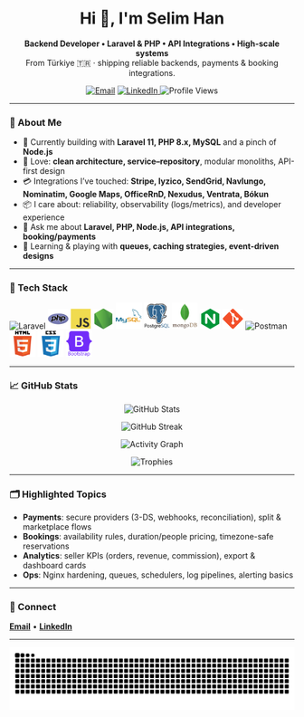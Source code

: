<!-- Title & Intro -->
<h1 align="center">Hi 👋, I'm Selim Han</h1>
<p align="center">
  <b>Backend Developer • Laravel & PHP • API Integrations • High-scale systems</b><br/>
  From Türkiye 🇹🇷 · shipping reliable backends, payments & booking integrations.
</p>

<p align="center">
  <a href="mailto:selimhanyldrm@gmail.com"><img alt="Email" src="https://img.shields.io/badge/Email-selimhanyldrm@gmail.com-470043?style=flat&logo=gmail"></a>
 <a href="https://www.linkedin.com/in/selimhan-yildirim-7352b7239/" target="_blank">
  <img alt="LinkedIn" src="https://img.shields.io/badge/LinkedIn-@selimhanyldrm-0A66C2?style=flat&logo=linkedin&logoColor=white">
</a>
  <img src="https://komarev.com/ghpvc/?username=selimhanyldrm&color=0E06B4" alt="Profile Views" />
</p>

---

### 🚀 About Me
- 🔭 Currently building with **Laravel 11, PHP 8.x, MySQL** and a pinch of **Node.js**
- 🧩 Love: **clean architecture, service–repository**, modular monoliths, API-first design
- 💳 Integrations I’ve touched: **Stripe, Iyzico, SendGrid, Navlungo, Nominatim, Google Maps, OfficeRnD, Nexudus, Ventrata, Bókun**
- 📦 I care about: reliability, observability (logs/metrics), and developer experience
- 💬 Ask me about **Laravel, PHP, Node.js, API integrations, booking/payments**
- 🌱 Learning & playing with **queues, caching strategies, event-driven designs**

---

### 🧰 Tech Stack
<p align="left">
  <!-- Core -->
  <img src="https://laravel.com/img/logomark.min.svg" alt="Laravel" width="36" height="36"/>
  <img src="https://raw.githubusercontent.com/devicons/devicon/master/icons/php/php-original.svg" alt="PHP" width="36" height="36"/>
  <img src="https://raw.githubusercontent.com/devicons/devicon/master/icons/javascript/javascript-original.svg" alt="JS" width="36" height="36"/>
  <img src="https://raw.githubusercontent.com/devicons/devicon/master/icons/nodejs/nodejs-original.svg" alt="Node.js" width="36" height="36"/>
  <!-- DB -->
  <img src="https://raw.githubusercontent.com/devicons/devicon/master/icons/mysql/mysql-original-wordmark.svg" alt="MySQL" width="46" height="46"/>
  <img src="https://raw.githubusercontent.com/devicons/devicon/master/icons/postgresql/postgresql-original-wordmark.svg" alt="PostgreSQL" width="46" height="46"/>
  <img src="https://raw.githubusercontent.com/devicons/devicon/master/icons/mongodb/mongodb-original-wordmark.svg" alt="MongoDB" width="46" height="46"/>
  <!-- Infra -->
  <img src="https://raw.githubusercontent.com/devicons/devicon/master/icons/nginx/nginx-original.svg" alt="Nginx" width="36" height="36"/>
  <img src="https://raw.githubusercontent.com/devicons/devicon/master/icons/git/git-original.svg" alt="Git" width="36" height="36"/>
  <img src="https://www.vectorlogo.zone/logos/getpostman/getpostman-icon.svg" alt="Postman" width="36" height="36"/>
  <!-- Web -->
  <img src="https://raw.githubusercontent.com/devicons/devicon/master/icons/html5/html5-original-wordmark.svg" alt="HTML5" width="46" height="46"/>
  <img src="https://raw.githubusercontent.com/devicons/devicon/master/icons/css3/css3-original-wordmark.svg" alt="CSS3" width="46" height="46"/>
  <img src="https://raw.githubusercontent.com/devicons/devicon/master/icons/bootstrap/bootstrap-plain-wordmark.svg" alt="Bootstrap" width="46" height="46"/>
</p>

---

### 📈 GitHub Stats
<p align="center">
  <img src="https://github-readme-stats.vercel.app/api?username=selimhanyldrm&show_icons=true&theme=radical&count_private=true" alt="GitHub Stats" />
</p>
<p align="center">
  <img src="https://streak-stats.demolab.com?user=selimhanyldrm&theme=tokyonight&hide_border=true" alt="GitHub Streak" />
</p>
<p align="center">
  <img src="https://github-readme-activity-graph.vercel.app/graph?username=selimhanyldrm&theme=tokyo-night&hide_border=true" alt="Activity Graph" />
</p>
<p align="center">
  <img src="https://github-profile-trophy.vercel.app/?username=selimhanyldrm&theme=tokyonight&no-frame=true&margin-w=10" alt="Trophies">
</p>

---

### 🗂️ Highlighted Topics
- **Payments**: secure providers (3-DS, webhooks, reconciliation), split & marketplace flows  
- **Bookings**: availability rules, duration/people pricing, timezone-safe reservations  
- **Analytics**: seller KPIs (orders, revenue, commission), export & dashboard cards  
- **Ops**: Nginx hardening, queues, schedulers, log pipelines, alerting basics  

---

### 🤝 Connect
<p align="left">
  <a href="mailto:selimhanyldrm@gmail.com"><b>Email</b></a> •
  <a href="https://www.linkedin.com/in/selimhanyldrm/"><b>LinkedIn</b></a>
</p>

---

<!-- 🐍 SNAKE -->
<div align="center">
<picture>
  <source media="(prefers-color-scheme: dark)" srcset="https://raw.githubusercontent.com/selimhanyldrm/selimhanyldrm/output/github-contribution-grid-snake-dark.svg" />
  <source media="(prefers-color-scheme: light)" srcset="https://raw.githubusercontent.com/selimhanyldrm/selimhanyldrm/output/github-contribution-grid-snake.svg" />
  <img alt="github-snake" src="https://raw.githubusercontent.com/selimhanyldrm/selimhanyldrm/output/github-contribution-grid-snake.svg" />
</picture>
</div>

<!-- Optional: WakaTime (aktif kullanıyorsan aç) -->
<!--
### ⏱️ Weekly Development Breakdown
<img src="https://github-readme-stats.vercel.app/api/wakatime?username=YOUR_WAKATIME_USERNAME&layout=compact&theme=radical" />
-->
